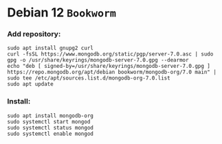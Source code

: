 # Debian 12 `Bookworm`

### Add repository:

```shell
sudo apt install gnupg2 curl
curl -fsSL https://www.mongodb.org/static/pgp/server-7.0.asc | sudo gpg -o /usr/share/keyrings/mongodb-server-7.0.gpg --dearmor
echo "deb [ signed-by=/usr/share/keyrings/mongodb-server-7.0.gpg ] https://repo.mongodb.org/apt/debian bookworm/mongodb-org/7.0 main" | sudo tee /etc/apt/sources.list.d/mongodb-org-7.0.list
sudo apt update
```

### Install:

```shell
sudo apt install mongodb-org
sudo systemctl start mongod
sudo systemctl status mongod
sudo systemctl enable mongod
```

